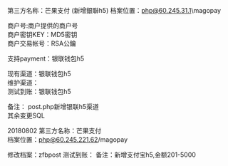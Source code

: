 第三方名称：芒果支付  (新增銀聯h5)
档案位置：php@60.245.31.1\magopay 
 
商户号:商户提供的商户号    
商户密钥KEY：MD5密钥    
商户交易帐号：RSA公鑰  
 
支持payment：银联钱包h5  
 
现有渠道：银联钱包h5  
维护渠道：  
测试到账：银联钱包h5  

备注：
post.php新增银联h5渠道  
其余变更SQL  

20180802
第三方名称：芒果支付  
档案位置：php@60.245.221.62/magopay

修改档案：zfbpost
测试到账：
备注：新增支付宝h5,金额201-5000